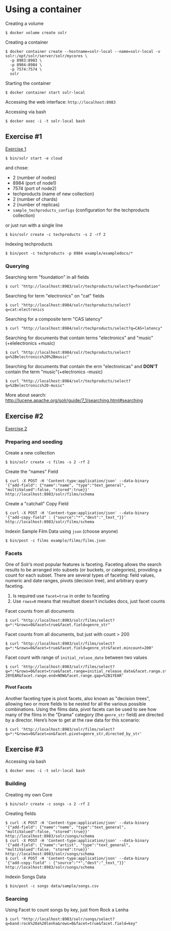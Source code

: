# Using a container

Creating a volume
```
$ docker volume create solr
```

Creating a container
```
$ docker container create --hostname=solr-local --name=solr-local -v solr:/opt/solr/server/solr/mycores \
  -p 8983:8983 \
  -p 8984:8984 \
  -p 7574:7574 \
  solr
```

Starting the container
```
$ docker container start solr-local
```

Accessing the web interface: `http://localhost:8983`

Accessing via bash
```
$ docker exec -i -t solr-local bash
```

## Exercise #1

[Exercise 1](http://lucene.apache.org/solr/guide/7_1/solr-tutorial.html#exercise-1)
```
$ bin/solr start -e cloud
```
and chose:
* 2 (number of nodes)
* 8984 (port of node1)
* 7574 (port of node2)
* techproducts (name of new collection)
* 2 (number of chards)
* 2 (number of replicas)
* `sample_techproducts_configs` (configuration for the techproducts collection)

or just run with a single line
```
$ bin/solr create -c techproducts -s 2 -rf 2
```

Indexing techproducts
```
$ bin/post -c techproducts -p 8984 example/exampledocs/*
```

### Querying

Searching term "foundation" in all fields
```
$ curl "http://localhost:8983/solr/techproducts/select?q=foundation"
```

Searching for term "electronics" on "cat" fields
```
$ curl "http://localhost:8984/solr/techproducts/select?q=cat:electronics
```

Searching for a composite term "CAS latency"
```
$ curl "http://localhost:8984/solr/techproducts/select?q=CAS+latency"
```

Searching for documents that contain terms "electronics" and "music" (+elelectronics +music)
```
$ curl "http://localhost:8984/solr/techproducts/select?q=%2Belectronics%20%2Bmusic"
```

Searching for documents that contain the erm "electronicas" and  **DON'T** contain the term "music"(+electronics -music)
```
$ curl "http://localhost:8984/solr/techproducts/select?q=%2Belectronics%20-music"
```

More about search: http://lucene.apache.org/solr/guide/7_1/searching.html#searching

## Exercise #2
[Exercise 2](http://lucene.apache.org/solr/guide/7_1/solr-tutorial.html#exercise-2)

### Preparing and seeding

Create a new collection
```
$ bin/solr create -c films -s 2 -rf 2
```

Create the "names" Field
```
$ curl -X POST -H 'Content-type:application/json' --data-binary '{"add-field": {"name":"name", "type":"text_general", "multiValued":false, "stored":true}}' http://localhost:8983/solr/films/schema
```

Create a "catchall" Copy Field
```
$ curl -X POST -H 'Content-type:application/json' --data-binary '{"add-copy-field" : {"source":"*","dest":"_text_"}}' http://localhost:8983/solr/films/schema
```

Indexin Sample Film Data using `json` (choose anyone)
```
$ bin/post -c films example/films/films.json
```
### Facets

One of Solr’s most popular features is faceting. Faceting allows the search results to be arranged into subsets (or buckets, or categories), providing a count for each subset.
There are several types of faceting: field values, numeric and date ranges, pivots (decision tree), and arbitrary query faceting.

1. Is required use `facet=true` in order to faceting
2. Use `rows=0` means that resultset doesn't includes docs, just facet counts

Facet counts from all documents
```
$ curl "http://localhost:8983/solr/films/select?q=*:*&rows=0&facet=true&facet.field=genre_str"
```

Facet counts from all documents, but just with count > 200
```
$ curl "http://localhost:8983/solr/films/select?q=*:*&rows=0&facet=true&facet.field=genre_str&facet.mincount=200"
```

Facet count with range of `initial_relase_date` between two values
```
$ curl 'http://localhost:8983/solr/films/select?q=*:*&rows=0&facet=true&facet.range=initial_release_date&facet.range.start=NOW-20YEAR&facet.range.end=NOW&facet.range.gap=%2B1YEAR'
```

#### Pivot Facets

Another faceting type is pivot facets, also known as "decision trees", allowing two or more fields to be nested for all the various possible combinations.  Using the films data, pivot facets can be used to see how many of the films in the "Drama" category (the `genre_str` field) are directed by a director. Here’s how to get at the raw data for this scenario:

```
$ curl 'http://localhost:8983/solr/films/select?q=*:*&rows=0&facet=on&facet.pivot=genre_str,directed_by_str'
```

## Exercise #3

Accessing via bash
```
$ docker exec -i -t solr-local bash
```

### Building

Creating my own Core
```
$ bin/solr create -c songs -s 2 -rf 2
```

Creating fields
```
$ curl -X POST -H 'Content-type:application/json' --data-binary '{"add-field": {"name":"name", "type":"text_general", "multiValued":false, "stored":true}}' http://localhost:8983/solr/songs/schema
$ curl -X POST -H 'Content-type:application/json' --data-binary '{"add-field": {"name":"artist", "type":"text_general", "multiValued":false, "stored":true}}' http://localhost:8983/solr/songs/schema
$ curl -X POST -H 'Content-type:application/json' --data-binary '{"add-copy-field" : {"source":"*","dest":"_text_"}}' http://localhost:8983/solr/songs/schema
```

Indexin Songs Data
```
$ bin/post -c songs data/sample/songs.csv
```

### Searcing

Using Facet to count songs by key, just from Rock a Lenha
```
$ curl "http://localhost:8983/solr/songs/select?q=band:rock%20a%20lenha&rows=0&facet=true&facet.field=key"
```
